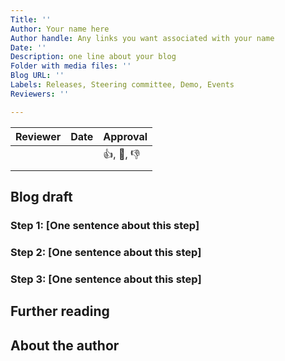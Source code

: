 ```yaml
---
Title: ''
Author: Your name here
Author handle: Any links you want associated with your name 
Date: ''
Description: one line about your blog 
Folder with media files: ''
Blog URL: ''
Labels: Releases, Steering committee, Demo, Events 
Reviewers: ''

---
```

| Reviewer  | Date | Approval |
| ------------- | ------------- | ------------- |
| <!-- Your Github handle here -->  |   |:+1:, :monocle_face:, :-1:  |
| <!-- Your Github handle here --> |   |  |


## Blog draft
<!-- Introduction about the feature you are going to explain, how you use it, and why others can find it useful -->

### Step 1: [One sentence about this step]

### Step 2: [One sentence about this step]

### Step 3: [One sentence about this step]

<!-- Add as many steps as needed -->

## Further reading
<!-- Add any other resources that users could find useful connected to this topic -->


## About the author
<!--
Add a short bio of yourself here
-->
